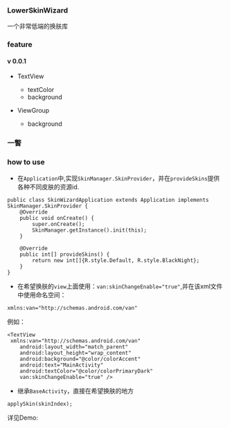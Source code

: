 ### LowerSkinWizard

一个非常低端的换肤库




### feature

#### v 0.0.1

- TextView 
	- textColor
	- background 	
	
- ViewGroup
	- background


### 一瞥


### how to use

- 在`Application`中,实现`SkinManager.SkinProvider`，并在`provideSkins`提供各种不同皮肤的资源id.

```
public class SkinWizardApplication extends Application implements SkinManager.SkinProvider {
    @Override
    public void onCreate() {
        super.onCreate();
        SkinManager.getInstance().init(this);
    }

    @Override
    public int[] provideSkins() {
        return new int[]{R.style.Default, R.style.BlackNight};
    }
}
```

- 在希望换肤的`view`上面使用：`van:skinChangeEnable="true"`,并在该xml文件中使用命名空间：

```
xmlns:van="http://schemas.android.com/van"
```

例如：

```
<TextView
 xmlns:van="http://schemas.android.com/van"
    android:layout_width="match_parent"
    android:layout_height="wrap_content"
    android:background="@color/colorAccent"
    android:text="MainActivity"
    android:textColor="@color/colorPrimaryDark"
    van:skinChangeEnable="true" />
```

- 继承`BaseActivity`，直接在希望换肤的地方

```
applySkin(skinIndex);
```

详见Demo:




